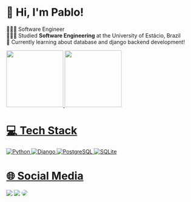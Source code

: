 
# 👋 Hi, I'm Pablo!
👩🏻‍💻 Software Engineer<br/>
👩🏻‍🎓 Studied **Software Engineering** at the University of Estácio, Brazil<br/>
💭 Currently learning about database and django backend development!<br/>

<!-- GitHub stats from https://github.com/anuraghazra/github-readme-stats -->
<div align="left">
    <a href="https://github.com/PabloPS0">
    <img height="150em" src="https://github-readme-stats.vercel.app/api?username=PabloPS0&show_icons=true&theme=dark&include_all_commits=true&count_private=true"/>
    <img height="150em" src="https://github-readme-stats.vercel.app/api/top-langs/?username=PabloPS0&layout=compact&langs_count=7&theme=dark"/>
</div>

# 💻 Tech Stack
<!-- Badges from https://github.com/Ileriayo/markdown-badges -->
![Python](https://img.shields.io/badge/python-3670A0?style=for-the-badge&logo=python&logoColor=ffdd54)
![Django](https://img.shields.io/badge/django-092E20?style=for-the-badge&logo=django&logoColor=white)
![PostgreSQL](https://img.shields.io/badge/postgresql-336791?style=for-the-badge&logo=postgresql&logoColor=white)
![SQLite](https://img.shields.io/badge/sqlite-003B57?style=for-the-badge&logo=sqlite&logoColor=white)

# 🌐 Social Media 
<div align="left"> 
  <a href="https://www.instagram.com/pablopierry98/" target="_blank"><img src="https://img.shields.io/badge/-Instagram-%23E4405F?style=for-the-badge&logo=instagram&logoColor=white"></a>
  <a href = "mailto:pablopierry98@gmail.com"> <img src="https://img.shields.io/badge/-Gmail-%23333?style=for-the-badge&logo=gmail&logoColor=white" target="_blank"></a>
  <a href="https://www.linkedin.com/in/pablo-pierry-85a640260/" target="_blank"><img src="https://img.shields.io/badge/-LinkedIn-%230077B5?style=for-the-badge&logo=linkedin&logoColor=white" style="border-radius: 30px" target="_blank"></a> 
</div>

